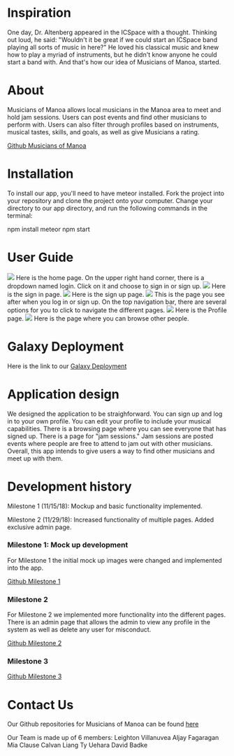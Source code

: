 # Inspiration

One day, Dr. Altenberg appeared in the ICSpace with a thought.  Thinking out loud, he said: "Wouldn't it be great if we could start an ICSpace band playing all sorts of music in here?"  He loved his classical music and knew how to play a myriad of instruments, but he didn't know anyone he could start a band with. And that's how our idea of Musicians of Manoa, started.

# About

Musicians of Manoa allows local musicians in the Manoa area to meet and hold jam sessions.  Users can post events and find other musicians to perform with.  Users can also filter through profiles based on instruments, musical tastes, skills, and goals, as well as give Musicians a rating.
 
 [Github Musicians of Manoa](https://github.com/musiciansofmanoa)

# Installation
To install our app, you'll need to have meteor installed. 
Fork the project into your repository and clone the project onto your computer. 
Change your directory to our app directory, and run the following commands in the terminal: 

npm install
meteor npm start

# User Guide

<img src="../images/Landing_image_1.jpg"> 
Here is the home page. On the upper right hand corner, there is a dropdown named login. Click on it and choose to sign in or sign up.

<img src="../images/signin_image.jpg">
Here is the sign in page.

<img src="../images/signup_image.PNG">
Here is the sign up page.

<img src="../images/Landing_image_2.jpg">
This is the page you see after when you log in or sign up. On the top navigation bar, there are several options for you to click to navigate the different pages.

<img src="../images/Profile_image.jpg"> 
Here is the Profile page.

<img src="../images/Browse_image.jpg"> 
Here is the page where you can browse other people.

# Galaxy Deployment

Here is the link to our [Galaxy Deployment](http://musiciansofmanoa.meteorapp.com/#/)

# Application design

We designed the application to be straighforward. You can sign up and log in to your own profile. You can edit your profile to include your musical capabilities. There is a browsing page where you can see everyone that has signed up. There is a page for "jam sessions." Jam sessions are posted events where people are free to attend to jam out with other musicians. Overall, this app intends to give users a way to find other musicians and meet up with them.

# Development history

Milestone 1 (11/15/18): Mockup and basic functionality implemented.

Milestone 2 (11/29/18): Increased functionality of multiple pages. Added exclusive admin page.

### Milestone 1: Mock up development

For Milestone 1 the initial mock up images were changed and implemented into the app. 

[Github Milestone 1](https://github.com/musiciansofmanoa/musiciansofmanoa/projects/2) 

### Milestone 2

For Milestone 2 we implemented more functionality into the different pages.  There is an admin page that allows the admin to view any profile in the system as well as delete any user for misconduct.  

[Github Milestone 2](https://github.com/musiciansofmanoa/musiciansofmanoa/projects/3)

### Milestone 3

[Github Milestone 3](https://github.com/musiciansofmanoa/musiciansofmanoa/projects/4)

# Contact Us 

Our Github repositories for Musicians of Manoa can be found [here](https://github.com/musiciansofmanoa)

Our Team is made up of 6 members:
Leighton Villanuvea
Aljay Fagaragan
Mia Clause
Calvan Liang
Ty Uehara
David Badke 
